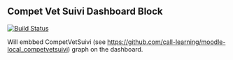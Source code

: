 ## Compet Vet Suivi Dashboard Block

[![Build Status](https://travis-ci.org/call-learning/moodle-block_competvetsuivi.svg?branch=master)](https://travis-ci.org/call-learning/moodle-block_competvetsuivi)

Will embbed CompetVetSuivi (see https://github.com/call-learning/moodle-local_competvetsuivi) graph on the dashboard.

